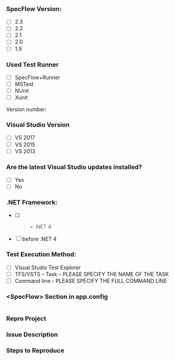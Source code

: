 <!-- PLEASE GIVE YOUR ISSUE A SENSIBLE NAME. This makes it easier to identify issues at a glance -->


<!-- PLEASE CHECK THE OPTIONS THAT APPLY TO YOU BY ADDING AN 'x' TO THE CORRESPONDING CHECKBOX ('[ ]') -->
### SpecFlow Version:
- [ ] 2.3
- [ ]	2.2
- [ ]	2.1
- [ ]	2.0
- [ ]	1.9
 
### Used Test Runner 
- [ ] SpecFlow+Runner
- [ ]	MSTest 
- [ ]	NUnit
- [ ]	Xunit

<!-- PLEASE INCLUDE THE VERSION NUMBER OF YOUR TEST RUNNER -->
Version number:


### Visual Studio Version
- [ ]	VS 2017
- [ ]	VS 2015
- [ ]	VS 2013

### Are the latest Visual Studio updates installed?
- [ ]	Yes
- [ ]	No
 
### .NET Framework:
- [ ]	>= .NET 4
- [ ]	before .NET 4

### Test Execution Method:
- [ ]	Visual Studio Test Explorer
- [ ]	TFS/VSTS – Task – PLEASE SPECIFY THE NAME OF THE TASK
- [ ]	Command line – PLEASE SPECIFY THE FULL COMMAND LINE
 
### &lt;SpecFlow> Section in app.config
<!-- PLEASE COPY THE ENTRIE <SpecFlow> SECTION IN YOUR .config FILE AND PASTE IT BETWEEN THE TWO CODE MARKERS (```) BELOW -->
```

```

### Repro Project
<!-- PLEASE INCLUDE A LINK TO A PROJECT THAT DEMONSTRATES THE ISSUE YOU ARE REPORTING, IF POSSIBLE 
For information on how to include a useful repro, refer to https://stackoverflow.com/help/mcve
-->

### Issue Description
<!-- PLEASE PROVIDE AS MUCH INFORMATION AS POSSIBLE ON THE ISSUE -->

### Steps to Reproduce
<!-- PLEASE DESCRIBE THE STEPS REQUIRED TO REPRODUCE THIS ISSUE, IF POSSIBLE -->
